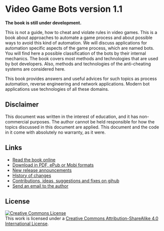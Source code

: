 # Video Game Bots version 1.1

**The book is still under development.**

This is not a guide, how to cheat and violate rules in video games. This is a book about approaches to automate a game process and about possible ways to avoid this kind of automation. We will discuss applications for automation specific aspects of the game process, which are named bots. You will find here a possible classification of the bots by their internal mechanics. The book covers most methods and technologies that are used by bot developers. Also, methods and technologies of the anti-cheating systems are considered here.

This book provides answers and useful advices for such topics as process automation, reverse engineering and network applications. Modern bot applications use technologies of all these domains.

## Disclaimer

This document was written in the interest of education, and it has non-commercial purposes. The author cannot be held responsible for how the topics discussed in this document are applied. This document and the code in it come with absolutely no warranty, as it were.

## Links

* [Read the book online](https://www.gitbook.com/read/book/ellysh/video-game-bots)
* [Download in PDF, ePub or Mobi formats](https://www.gitbook.com/book/ellysh/video-game-bots/details)
* [New release announcements](https://twitter.com/petrsum)
* [History of changes](CHANGELOG.md)
* [Contributions, ideas, suggestions and fixes on gihub](https://github.com/ellysh/video-game-bots)
* [Send an email to the author](mailto:petrsum@gmail.com)

## License

<a rel="license" href="https://creativecommons.org/licenses/by-sa/4.0/"><img alt="Creative Commons License" style="border-width:0" src="https://licensebuttons.net/l/by-sa/4.0/88x31.png"/></a><br />This work is licensed under a <a rel="license" href="https://creativecommons.org/licenses/by-sa/4.0/">Creative Commons Attribution-ShareAlike 4.0 International License</a>.
